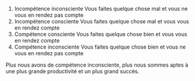 1. Incompétence inconsciente 
   Vous faites quelque chose mal et vous ne vous en rendez pas compte
2. Incompétence consciente
   Vous faites quelque chose mal et vous vous en rendez compte
3. Compétence consciente
   Vous faites quelque chose bien et vous vous en rendez compte
4. Compétence inconsciente
   Vous faites quelque chose bien et vous ne vous en rendez pas compte

Plus nous avons de compétence inconsciente, plus nous sommes aptes à une plus grande productivité et un plus grand succès.